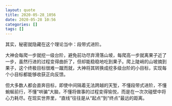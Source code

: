 ```yaml
---
layout: quote
title: 2020-05-28_1056
date: 2020-05-28 10:56
categories: []
tags: []
---
```


其实，秘密就隐藏在这个理论当中：段带式进阶。

大神会每爬一步就挖一级台阶，避免前功尽弃滑落山坡，每爬高一步就离果子近了一步，虽然行进的过程变得曲折了，但却能稳稳地吃到果子。爬上陡峭的山坡摘到果子，这个终极目标很难一蹴而就，大神将其转换成挖多级台阶的小目标，实现每个小目标都能够收获正向反馈。

但大多数人都会直奔目标，即使中间隔着无法跨越的天堑，不懂段带式进阶，不懂蜿蜒前行，不懂“哄骗”大脑，不懂将做事的过程变得愉悦，而是在一次次碰壁中将心力耗尽。在现实世界里，“直线”往往是从“起点”到“终点”最远的距离。